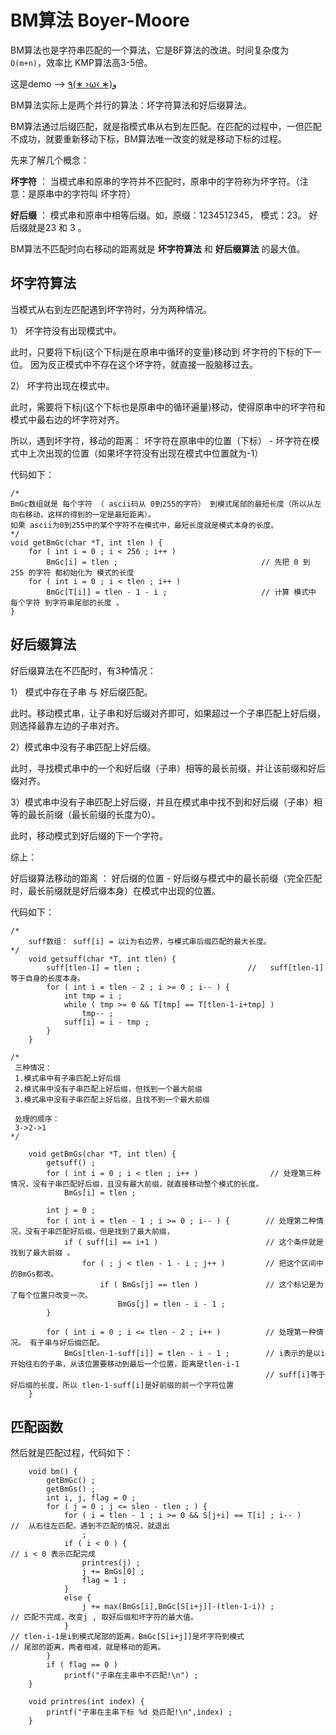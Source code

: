 # BM算法 Boyer-Moore 

BM算法也是字符串匹配的一个算法，它是BF算法的改进。时间复杂度为 `O(m+n)`，效率比 KMP算法高3-5倍。 

这是demo --> [٩(∗ ›ω‹ ∗)و](https://github.com/yuyilei/Algorithms/blob/master/C%2B%2B/BM.cpp)

BM算法实际上是两个并行的算法：坏字符算法和好后缀算法。

BM算法通过后缀匹配，就是指模式串从右到左匹配。在匹配的过程中，一但匹配不成功，就要重新移动下标，BM算法唯一改变的就是移动下标的过程。 

先来了解几个概念： 

**坏字符** ： 当模式串和原串的字符并不匹配时，原串中的字符称为坏字符。（注意：是原串中的字符叫 坏字符）

**好后缀** ： 模式串和原串中相等后缀。如，原缀：1234512345， 模式：23。 好后缀就是23 和 3 。

BM算法不匹配时向右移动的距离就是 **坏字符算法** 和 **好后缀算法** 的最大值。 

## 坏字符算法

当模式从右到左匹配遇到坏字符时，分为两种情况。 

1） 坏字符没有出现模式中。 

此时，只要将下标j(这个下标j是在原串中循环的变量)移动到 坏字符的下标的下一位。 因为反正模式中不存在这个坏字符，就直接一股脑移过去。 

2） 坏字符出现在模式中。

此时，需要将下标j(这个下标也是原串中的循环遍量)移动，使得原串中的坏字符和模式中最右边的坏字符对齐。 

所以，遇到坏字符，移动的距离：  坏字符在原串中的位置（下标） - 坏字符在模式中上次出现的位置（如果坏字符没有出现在模式中位置就为-1） 

代码如下： 

```
/* 
BmGc数组就是 每个字符 （ ascii码从 0到255的字符） 到模式尾部的最短长度（所以从左向右移动，这样的得到的一定是最短距离）。 
如果 ascii为0到255中的某个字符不在模式中，最短长度就是模式本身的长度。   
*/
void getBmGc(char *T, int tlen ) {
    for ( int i = 0 ; i < 256 ; i++ ) 
        BmGc[i] = tlen ;                                // 先把 0 到 255 的字符 都初始化为 模式的长度 
    for ( int i = 0 ; i < tlen ; i++ ) 
        BmGc[T[i]] = tlen - 1 - i ;                     // 计算 模式中 每个字符 到字符串尾部的长度 。 
} 
```

## 好后缀算法 

好后缀算法在不匹配时，有3种情况：

1） 模式中存在子串 与 好后缀匹配。

此时。移动模式串，让子串和好后缀对齐即可，如果超过一个子串匹配上好后缀，则选择最靠左边的子串对齐。 

2）模式串中没有子串匹配上好后缀。

此时，寻找模式串中的一个和好后缀（子串）相等的最长前缀，并让该前缀和好后缀对齐。 

3）模式串中没有子串匹配上好后缀，并且在模式串中找不到和好后缀（子串）相等的最长前缀（最长前缀的长度为0）。

此时，移动模式到好后缀的下一个字符。 

综上： 

好后缀算法移动的距离 ： 好后缀的位置 - 好后缀与模式中的最长前缀（完全匹配时，最长前缀就是好后缀本身）在模式中出现的位置。

代码如下： 

```
/*
    suff数组： suff[i] = 以i为右边界，与模式串后缀匹配的最大长度。 
*/ 
    void getsuff(char *T, int tlen) {
        suff[tlen-1] = tlen ;                        //   suff[tlen-1] 等于自身的长度本身。 
        for ( int i = tlen - 2 ; i >= 0 ; i-- ) {
            int tmp = i ; 
            while ( tmp >= 0 && T[tmp] == T[tlen-1-i+tmp] ) 
                tmp-- ; 
            suff[i] = i - tmp ; 
        }
    }

/*
 三种情况：
 1.模式串中有子串匹配上好后缀
 2.模式串中没有子串匹配上好后缀，但找到一个最大前缀
 3.模式串中没有子串匹配上好后缀，且找不到一个最大前缀

 处理的顺序：
 3->2->1 
*/

    void getBmGs(char *T, int tlen) {
        getsuff() ; 
        for ( int i = 0 ; i < tlen ; i++ )                // 处理第三种情况，没有子串匹配好后缀，且没有最大前缀，就直接移动整个模式的长度。 
            BmGs[i] = tlen ; 

        int j = 0 ; 
        for ( int i = tlen - 1 ; i >= 0 ; i-- ) {        // 处理第二种情况，没有子串匹配好后缀，但是找到了最大前缀，
            if ( suff[i] == i+1 )                        // 这个条件就是 找到了最大前缀 。 
                for ( ; j < tlen - 1 - i ; j++ )         // 把这个区间中的BmGs都改。 
                    if ( BmGs[j] == tlen )               // 这个标记是为了每个位置只改变一次。
                        BmGs[j] = tlen - i - 1 ; 
        }

        for ( int i = 0 ; i <= tlen - 2 ; i++ )          // 处理第一种情况。 有子串与好后缀匹配。
            BmGs[tlen-1-suff[i]] = tlen - i - 1 ;        // i表示的是以i开始往右的子串，从该位置要移动到最后一个位置，距离是tlen-i-1  
                                                         // suff[i]等于好后缀的长度，所以 tlen-1-suff[i]是好前缀的前一个字符位置
    } 
```

## 匹配函数

然后就是匹配过程，代码如下：

```
    void bm() {
        getBmGc() ; 
        getBmGs() ;     
        int i, j, flag = 0 ; 
        for ( j = 0 ; j <= slen - tlen ; ) {
            for ( i = tlen - 1 ; i >= 0 && S[j+i] == T[i] ; i-- )        //  从右往左匹配，遇到不匹配的情况，就退出
                ;
            if ( i < 0 ) {                                               // i < 0 表示匹配完成 
                printres(j) ;
                j += BmGs[0] ;  
                flag = 1 ;  
            } 
            else {
                j += max(BmGs[i],BmGc[S[i+j]]-(tlen-1-i)) ;                // 匹配不完成，改变j , 取好后缀和坏字符的最大值。 
            }                                                              // tlen-i-1是i到模式尾部的距离，BmGc[S[i+j]]是坏字符到模式                                                                // 尾部的距离，两者相减，就是移动的距离。
        }
        if ( flag == 0 ) 
            printf("子串在主串中不匹配!\n") ; 
    }

    void printres(int index) {
        printf("子串在主串下标 %d 处匹配!\n",index) ; 
    }
```
